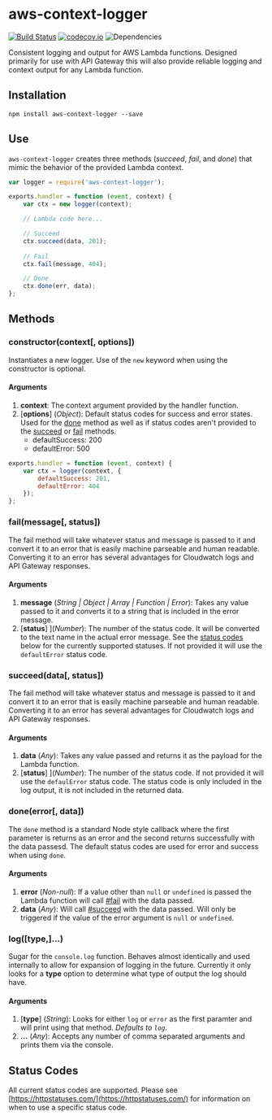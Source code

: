 # aws-context-logger 
[![Build Status](https://travis-ci.org/jaymorrow/aws-context-logger.svg?branch=master)](https://travis-ci.org/jaymorrow/aws-context-logger) [![codecov.io](https://codecov.io/github/jaymorrow/aws-context-logger/coverage.svg?branch=master)](https://codecov.io/github/jaymorrow/aws-context-logger?branch=master) ![Dependencies](https://david-dm.org/jaymorrow/aws-context-logger.svg)

Consistent logging and output for AWS Lambda functions. Designed primarily for use with API Gateway this will also provide reliable logging and context output for any Lambda function.

## Installation

    npm install aws-context-logger --save

## Use

`aws-context-logger` creates three methods (_succeed_, _fail_, and _done_) that mimic the behavior of the provided Lambda context.

```js
var logger = require('aws-context-logger');

exports.handler = function (event, context) {
    var ctx = new logger(context);

    // Lambda code here...

    // Succeed
    ctx.succeed(data, 201);
    
    // Fail
    ctx.fail(message, 404);

    // Done
    ctx.done(err, data);
};
```

## Methods

### constructor(context[, options])

Instantiates a new logger. Use of the `new` keyword when using the constructor is optional.

#### Arguments

1. __context__: The context argument provided by the handler function.
2. [__options__] \(_Object_): Default status codes for success and error states. Used for the [done](#done) method as well as if status codes aren't provided to the [succeed](#succeed) or [fail](#fail) methods.
    * defaultSuccess: 200
    * defaultError: 500

```js
exports.handler = function (event, context) {
    var ctx = logger(context, {
        defaultSuccess: 201,
        defaultError: 404
    });
};
```

### fail(message[, status])

The fail method will take whatever status and message is passed to it and convert it to an error that is easily machine parseable and human readable. Converting it to an error has several advantages for Cloudwatch logs and API Gateway responses. 

#### Arguments

1. __message__ (_String | Object | Array | Function | Error_): Takes any value passed to it and converts it to a string that is included in the error message. 
2. [__status__] ](_Number_): The number of the status code. It will be converted to the text name in the actual error message. See the [status codes](#status-codes) below for the currently supported statuses. If not provided it will use the `defaultError` status code.

### succeed(data[, status])

The fail method will take whatever status and message is passed to it and convert it to an error that is easily machine parseable and human readable. Converting it to an error has several advantages for Cloudwatch logs and API Gateway responses. 

#### Arguments

1. __data__ (_Any_): Takes any value passed and returns it as the payload for the Lambda function. 
2. [__status__] ](_Number_): The number of the status code. If not provided it will use the `defaulError` status code. The status code is only included in the log output, it is not included in the returned data.

### done(error[, data])
The `done` method is a standard Node style callback where the first parameter is returns as an error and the second returns successfully with the data passesd. The default status codes are used for error and success when using `done`.

#### Arguments
1. __error__ (_Non-null_): If a value other than `null` or `undefined` is passed the Lambda function will call [#fail](#fail) with the data passed.
2. __data__ (_Any_): Will call [#succeed](#succeed) with the data passed. Will only be triggered if the value of the error argument is `null` or `undefined`.

### log([type,]...)
Sugar for the `console.log` function. Behaves almost identically and used internally to allow for expansion of logging in the future. Currently it only looks for a __type__ option to determine what type of output the log should have.

#### Arguments
1. [__type__] \(_String_): Looks for either `log` or `error` as the first paramter and will print using that method. _Defaults to `log`_.
2. __...__ (_Any_): Accepts any number of comma separated arguments and prints them via the console.

## Status Codes 
All current status codes are supported. Please see [https://httpstatuses.com/](https://httpstatuses.com/) for information on when to use a specific status code.